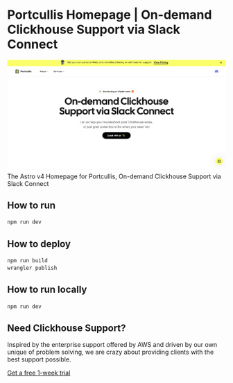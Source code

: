 # Portcullis Homepage | On-demand Clickhouse Support via Slack Connect

![Portcullis](/public/og.png)
The Astro v4 Homepage for Portcullis, On-demand Clickhouse Support via Slack Connect 

## How to run

```bash
npm run dev
```

## How to deploy

```bash
npm run build
wrangler publish
```

## How to run locally

```bash
npm run dev
```

## Need Clickhouse Support?

Inspired by the enterprise support offered by AWS and driven by our own unique  of problem solving, we are crazy about providing clients with the best support possible.

[Get a free 1-week trial](https://www.runportcullis.co/pricing)

